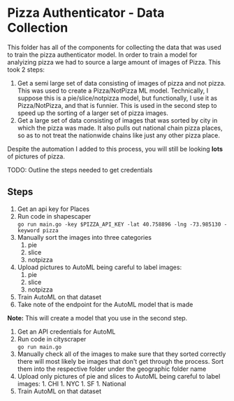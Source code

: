 # Pizza Authenticator - Data Collection

This folder has all of the components for collecting the data that was used
to train the pizza authenticator model. In order to train a model for analyizing
pizza we had to source a large amount of images of Pizza.  This took 2 steps:

1. Get a semi large set of data consisting of images of pizza and not pizza. 
This was used to create a Pizza/NotPizza ML model. Technically, I suppose this 
is a pie/slice/notpizza model, but functionally, I use it as Pizza/NotPizza, and 
that is funnier. This is used in the second step to speed up the sorting of a 
larger set of pizza images. 
1. Get a large set of data consisting of images that was sorted by city in which
the pizza was made.  It also pulls out national chain pizza places, so as to 
not treat the nationwide chains like just any other pizza place. 

Despite the automation I added to this process, you will still be looking 
**lots** of pictures of pizza. 


TODO: Outline the steps needed to get credentials



## Steps
1. Get an api key for Places
1. Run code in shapescaper  
    `go run main.go -key $PIZZA_API_KEY -lat 40.758896 -lng -73.985130 -keyword pizza`
1. Manually sort the images into three categories
    1. pie
    1. slice
    1. notpizza
1. Upload pictures to AutoML being careful to label images:
    1. pie
    1. slice
    1. notpizza
1. Train AutoML on that dataset
1. Take note of the endpoint for the AutoML model that is made
    
**Note:** This will create a model that you use in the second step.   

1. Get an API credentials for AutoML
1. Run code in cityscraper  
`go run main.go `
1. Manually check all of the images to make sure that they sorted correctly
    there will most likely be images that don't get through the process. Sort
    them into the respective folder under the geographic folder name
1. Upload only pictures of pie and slices to AutoML being careful to label 
    images:
        1. CHI
        1. NYC
        1. SF
        1. National
1. Train AutoML on that dataset